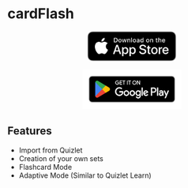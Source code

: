 # cardFlash

<p align="center">
    <a href="">
        <img src="./assets/markdown/Download_on_the_App_Store_Badge_US-UK_RGB_blk_092917.svg" width="180" alt="Download cardFlash on the Apple App Store"/>
    </a>
</p>
<p align="center">
    <a href="">
        <img src="./assets/markdown/google-play-badge.png" width="200" height="80" alt="Download cardFlash on the Google Play Store"/>
    </a>
</p>

## Features
- Import from Quizlet
- Creation of your own sets
- Flashcard Mode
- Adaptive Mode (Similar to Quizlet Learn)